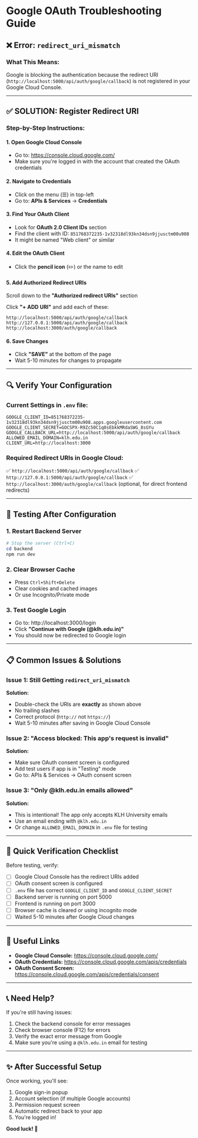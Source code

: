 # Google OAuth Troubleshooting Guide

## ❌ Error: `redirect_uri_mismatch`

### **What This Means:**
Google is blocking the authentication because the redirect URI (`http://localhost:5000/api/auth/google/callback`) is not registered in your Google Cloud Console.

---

## ✅ **SOLUTION: Register Redirect URI**

### **Step-by-Step Instructions:**

#### **1. Open Google Cloud Console**
- Go to: https://console.cloud.google.com/
- Make sure you're logged in with the account that created the OAuth credentials

#### **2. Navigate to Credentials**
- Click on the menu (☰) in top-left
- Go to: **APIs & Services** → **Credentials**

#### **3. Find Your OAuth Client**
- Look for **OAuth 2.0 Client IDs** section
- Find the client with ID: `851768372235-1v32318dl93kn34dsn9jjusctm00u908`
- It might be named "Web client" or similar

#### **4. Edit the OAuth Client**
- Click the **pencil icon** (✏️) or the name to edit

#### **5. Add Authorized Redirect URIs**
Scroll down to the **"Authorized redirect URIs"** section

Click **"+ ADD URI"** and add each of these:

```
http://localhost:5000/api/auth/google/callback
http://127.0.0.1:5000/api/auth/google/callback
http://localhost:3000/auth/google/callback
```

#### **6. Save Changes**
- Click **"SAVE"** at the bottom of the page
- Wait 5-10 minutes for changes to propagate

---

## 🔍 **Verify Your Configuration**

### **Current Settings in `.env` file:**
```env
GOOGLE_CLIENT_ID=851768372235-1v32318dl93kn34dsn9jjusctm00u908.apps.googleusercontent.com
GOOGLE_CLIENT_SECRET=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
GOOGLE_CALLBACK_URL=http://localhost:5000/api/auth/google/callback
ALLOWED_EMAIL_DOMAIN=klh.edu.in
CLIENT_URL=http://localhost:3000
```

### **Required Redirect URIs in Google Cloud:**
✅ `http://localhost:5000/api/auth/google/callback`
✅ `http://127.0.0.1:5000/api/auth/google/callback`
✅ `http://localhost:3000/auth/google/callback` (optional, for direct frontend redirects)

---

## 🧪 **Testing After Configuration**

### **1. Restart Backend Server**
```powershell
# Stop the server (Ctrl+C)
cd backend
npm run dev
```

### **2. Clear Browser Cache**
- Press `Ctrl+Shift+Delete`
- Clear cookies and cached images
- Or use Incognito/Private mode

### **3. Test Google Login**
- Go to: http://localhost:3000/login
- Click **"Continue with Google (@klh.edu.in)"**
- You should now be redirected to Google login

---

## 📋 **Common Issues & Solutions**

### **Issue 1: Still Getting `redirect_uri_mismatch`**
**Solution:**
- Double-check the URIs are **exactly** as shown above
- No trailing slashes
- Correct protocol (`http://` not `https://`)
- Wait 5-10 minutes after saving in Google Cloud Console

### **Issue 2: "Access blocked: This app's request is invalid"**
**Solution:**
- Make sure OAuth consent screen is configured
- Add test users if app is in "Testing" mode
- Go to: APIs & Services → OAuth consent screen

### **Issue 3: "Only @klh.edu.in emails allowed"**
**Solution:**
- This is intentional! The app only accepts KLH University emails
- Use an email ending with `@klh.edu.in`
- Or change `ALLOWED_EMAIL_DOMAIN` in `.env` file for testing

---

## 🎯 **Quick Verification Checklist**

Before testing, verify:

- [ ] Google Cloud Console has the redirect URIs added
- [ ] OAuth consent screen is configured
- [ ] `.env` file has correct `GOOGLE_CLIENT_ID` and `GOOGLE_CLIENT_SECRET`
- [ ] Backend server is running on port 5000
- [ ] Frontend is running on port 3000
- [ ] Browser cache is cleared or using incognito mode
- [ ] Waited 5-10 minutes after Google Cloud changes

---

## 🔗 **Useful Links**

- **Google Cloud Console:** https://console.cloud.google.com/
- **OAuth Credentials:** https://console.cloud.google.com/apis/credentials
- **OAuth Consent Screen:** https://console.cloud.google.com/apis/credentials/consent

---

## 📞 **Need Help?**

If you're still having issues:

1. Check the backend console for error messages
2. Check browser console (F12) for errors
3. Verify the exact error message from Google
4. Make sure you're using a `@klh.edu.in` email for testing

---

## ✨ **After Successful Setup**

Once working, you'll see:
1. Google sign-in popup
2. Account selection (if multiple Google accounts)
3. Permission request screen
4. Automatic redirect back to your app
5. You're logged in!

**Good luck! 🚀**
